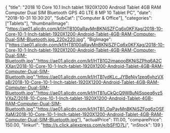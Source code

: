 {
	"title": "2018 10 Core 10.1 Inch tablet 1920X1200 Android Tablet 4GB RAM Computer Dual SIM Bluetooth GPS 4G LTE 8 MP 10 Tablet PC",
	"date": "2018-10-31 10:30:20",
	"SubCat": ["Computer & Office"],
	"categories": ["Tablets"],
	"thumbnailImage": "https://ae01.alicdn.com/kf/HTB100aRayMnBKNjSZFCq6x0KFXag/2018-10-Core-10-1-Inch-tablet-1920X1200-Android-Tablet-4GB-RAM-Computer-Dual-SIM-Bluetooth.jpg_220x220.jpg",
	"BigImage": ["https://ae01.alicdn.com/kf/HTB100aRayMnBKNjSZFCq6x0KFXag/2018-10-Core-10-1-Inch-tablet-1920X1200-Android-Tablet-4GB-RAM-Computer-Dual-SIM-Bluetooth.jpg","https://ae01.alicdn.com/kf/HTB1G2imapooBKNjSZPhq6A2CXXar/2018-10-Core-10-1-Inch-tablet-1920X1200-Android-Tablet-4GB-RAM-Computer-Dual-SIM-Bluetooth.jpg","https://ae01.alicdn.com/kf/HTB1ydKLc_JYBeNjy1zeq6yhzVXaB/2018-10-Core-10-1-Inch-tablet-1920X1200-Android-Tablet-4GB-RAM-Computer-Dual-SIM-Bluetooth.jpg","https://ae01.alicdn.com/kf/HTB1uCkQcQ9WBuNjSspeq6yz5VXaZ/2018-10-Core-10-1-Inch-tablet-1920X1200-Android-Tablet-4GB-RAM-Computer-Dual-SIM-Bluetooth.jpg","https://ae01.alicdn.com/kf/HTB1_OaPayMnBKNjSZFoq6zOSFXaM/2018-10-Core-10-1-Inch-tablet-1920X1200-Android-Tablet-4GB-RAM-Computer-Dual-SIM-Bluetooth.jpg"],
	"actualPrice": 111.00,
	"comparePrice": 150.00,
	"linkurl": "http://s.click.aliexpress.com/e/bSFfD7Li",
	"inStock": 139
}
